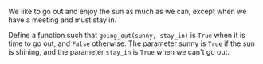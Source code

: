 We like to go out and enjoy the sun as much as we can, except when we have a meeting and must stay in.

Define a function such that `going_out(sunny, stay_in)` is `True` when it is time to go out, and `False` otherwise. The parameter sunny is `True` if the sun is shining, and the parameter `stay_in` is `True` when we can't go out.
